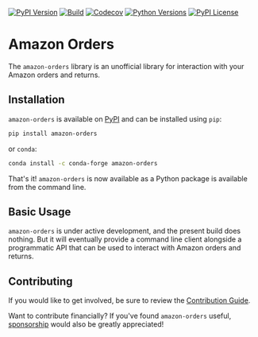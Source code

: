 [![PyPI Version](https://badge.fury.io/py/amazon-orders.svg)](https://badge.fury.io/py/amazon-orders)
[![Build](https://github.com/alexdlaird/amazon-orders-python/actions/workflows/build.yml/badge.svg)](https://github.com/alexdlaird/amazon-orders-python/actions/workflows/build.yml)
[![Codecov](https://codecov.io/gh/alexdlaird/amazon-orders-python/branch/main/graph/badge.svg)](https://codecov.io/gh/alexdlaird/amazon-orders-python)
[![Python Versions](https://img.shields.io/pypi/pyversions/amazon-orders.svg)](https://pypi.org/project/amazon-orders/)
[![PyPI License](https://img.shields.io/pypi/l/amazon-orders.svg)](https://pypi.org/project/amazon-orders/)

# Amazon Orders

The `amazon-orders` library is an unofficial library for interaction with your Amazon orders and returns.

## Installation

`amazon-orders` is available on [PyPI](https://pypi.org/project/amazon-orders/) and can be installed
using `pip`:

```sh
pip install amazon-orders
```

or `conda`:

```sh
conda install -c conda-forge amazon-orders
```

That's it! `amazon-orders` is now available as a Python package is available from the command line.

## Basic Usage

`amazon-orders` is under active development, and the present build does nothing. But it will eventually provide a
command line client alongside a programmatic API that can be used to interact with Amazon orders and returns. 

## Contributing

If you would like to get involved, be sure to review the [Contribution Guide](https://github.com/alexdlaird/amazon-orders-python/blob/main/CONTRIBUTING.rst).

Want to contribute financially? If you've found `amazon-orders` useful, [sponsorship](https://github.com/sponsors/alexdlaird) would
also be greatly appreciated!